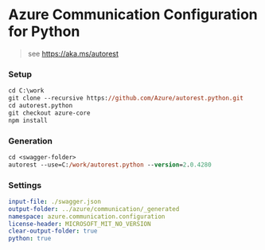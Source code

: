# Azure Communication Configuration for Python

> see https://aka.ms/autorest

### Setup
```ps
cd C:\work
git clone --recursive https://github.com/Azure/autorest.python.git
cd autorest.python
git checkout azure-core
npm install
```

### Generation
```ps
cd <swagger-folder>
autorest --use=C:/work/autorest.python --version=2.0.4280
```

### Settings
``` yaml
input-file: ./swagger.json
output-folder: ../azure/communication/_generated
namespace: azure.communication.configuration
license-header: MICROSOFT_MIT_NO_VERSION
clear-output-folder: true
python: true
```